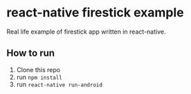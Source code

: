 # react-native firestick example
Real life example of firestick app written in react-native.

## How to run
1. Clone this repo
2. run `npm install`
3. run `react-native run-android`